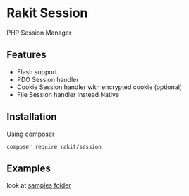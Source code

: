 Rakit Session
==========

PHP Session Manager

## Features

* Flash support
* PDO Session handler
* Cookie Session handler with encrypted cookie (optional)
* File Session handler instead Native

## Installation

Using composer

```
composer require rakit/session
```

## Examples

look at [samples folder](https://github.com/rakit/session/tree/master/samples)
